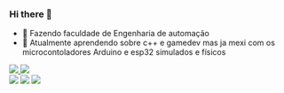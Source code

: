 ### Hi there 👋

- 🔭 Fazendo faculdade de Engenharia de automação
- 🌱 Atualmente aprendendo sobre c++ e gamedev mas ja mexi com os microcontoladores Arduino e esp32 simulados e físicos 
<div>
    <a href= "https://github.com/florybal">
     <img src="https://github-readme-stats.vercel.app/api?username=florybal&show_icons=true&theme=radical&include_all_commits=true&count_private=false"/>
     <img src="https://github-readme-stats.vercel.app/api/top-langs/?username=florybal&layout=compact&langs_count=7&theme=radical"/>
</div>

<div> 
  <a href="https://instagram.com/_florybal_" target="_blank"><img src="https://img.shields.io/badge/-Instagram-%23E4405F?style=for-the-badge&logo=instagram&logoColor=white" target="_blank"></a>
  <a href = "mailto:soonluck8@gmail.com"><img src="https://img.shields.io/badge/-Gmail-%23333?style=for-the-badge&logo=gmail&logoColor=white" target="_blank"></a>
  <a href =" https://twitter.com/_florybal_"><img src ="https://img.shields.io/badge/Twitter-1DA1F2?style=for-the-badge&logo=twitter&logoColor=white"</a>
</div>
